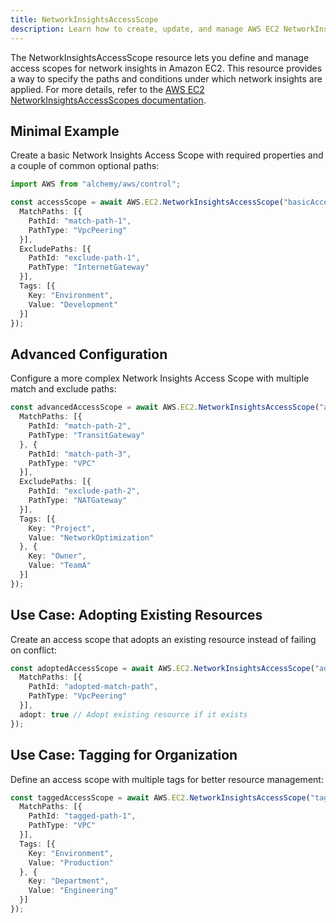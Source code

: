 ```yaml
---
title: NetworkInsightsAccessScope
description: Learn how to create, update, and manage AWS EC2 NetworkInsightsAccessScopes using Alchemy Cloud Control.
---
```


The NetworkInsightsAccessScope resource lets you define and manage access scopes for network insights in Amazon EC2. This resource provides a way to specify the paths and conditions under which network insights are applied. For more details, refer to the [AWS EC2 NetworkInsightsAccessScopes documentation](https://docs.aws.amazon.com/ec2/latest/userguide/).

## Minimal Example

Create a basic Network Insights Access Scope with required properties and a couple of common optional paths:

```ts
import AWS from "alchemy/aws/control";

const accessScope = await AWS.EC2.NetworkInsightsAccessScope("basicAccessScope", {
  MatchPaths: [{
    PathId: "match-path-1",
    PathType: "VpcPeering"
  }],
  ExcludePaths: [{
    PathId: "exclude-path-1",
    PathType: "InternetGateway"
  }],
  Tags: [{
    Key: "Environment",
    Value: "Development"
  }]
});
```

## Advanced Configuration

Configure a more complex Network Insights Access Scope with multiple match and exclude paths:

```ts
const advancedAccessScope = await AWS.EC2.NetworkInsightsAccessScope("advancedAccessScope", {
  MatchPaths: [{
    PathId: "match-path-2",
    PathType: "TransitGateway"
  }, {
    PathId: "match-path-3",
    PathType: "VPC"
  }],
  ExcludePaths: [{
    PathId: "exclude-path-2",
    PathType: "NATGateway"
  }],
  Tags: [{
    Key: "Project",
    Value: "NetworkOptimization"
  }, {
    Key: "Owner",
    Value: "TeamA"
  }]
});
```

## Use Case: Adopting Existing Resources

Create an access scope that adopts an existing resource instead of failing on conflict:

```ts
const adoptedAccessScope = await AWS.EC2.NetworkInsightsAccessScope("adoptedAccessScope", {
  MatchPaths: [{
    PathId: "adopted-match-path",
    PathType: "VpcPeering"
  }],
  adopt: true // Adopt existing resource if it exists
});
```

## Use Case: Tagging for Organization

Define an access scope with multiple tags for better resource management:

```ts
const taggedAccessScope = await AWS.EC2.NetworkInsightsAccessScope("taggedAccessScope", {
  MatchPaths: [{
    PathId: "tagged-path-1",
    PathType: "VPC"
  }],
  Tags: [{
    Key: "Environment",
    Value: "Production"
  }, {
    Key: "Department",
    Value: "Engineering"
  }]
});
```